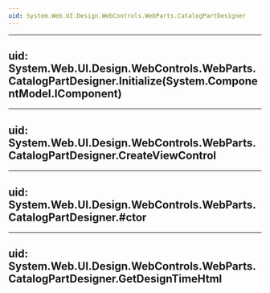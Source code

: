 ```yaml
---
uid: System.Web.UI.Design.WebControls.WebParts.CatalogPartDesigner
---
```


---
uid: System.Web.UI.Design.WebControls.WebParts.CatalogPartDesigner.Initialize(System.ComponentModel.IComponent)
---

---
uid: System.Web.UI.Design.WebControls.WebParts.CatalogPartDesigner.CreateViewControl
---

---
uid: System.Web.UI.Design.WebControls.WebParts.CatalogPartDesigner.#ctor
---

---
uid: System.Web.UI.Design.WebControls.WebParts.CatalogPartDesigner.GetDesignTimeHtml
---
